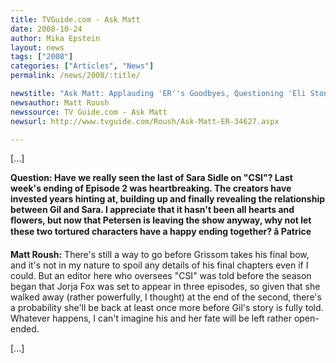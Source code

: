```yaml
---
title: TVGuide.com - Ask Matt 
date: 2008-10-24
author: Mika Epstein
layout: news
tags: ["2008"]
categories: ["Articles", "News"]
permalink: /news/2008/:title/

newstitle: "Ask Matt: Applauding 'ER''s Goodbyes, Questioning 'Eli Stone''s Faith and More!  "
newsauthor: Matt Roush  
newssource: TV Guide.com - Ask Matt  
newsurl: http://www.tvguide.com/Roush/Ask-Matt-ER-34627.aspx  

---
```


[...]

**Question: Have we really seen the last of Sara Sidle on "CSI"? Last week's ending of Episode 2 was heartbreaking. The creators have invested years hinting at, building up and finally revealing the relationship between Gil and Sara. I appreciate that it hasn't been all hearts and flowers, but now that Petersen is leaving the show anyway, why not let these two tortured characters have a happy ending together? â Patrice**

**Matt Roush:** There's still a way to go before Grissom takes his final bow, and it's not in my nature to spoil any details of his final chapters even if I could. But an editor here who oversees "CSI" was told before the season began that Jorja Fox was set to appear in three episodes, so given that she walked away (rather powerfully, I thought) at the end of the second, there's a probability she'll be back at least once more before Gil's story is fully told. Whatever happens, I can't imagine his and her fate will be left rather open-ended.

[...]  
